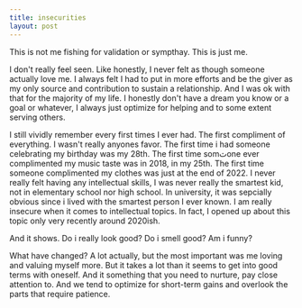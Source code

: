 ```yaml
---
title: insecurities
layout: post
---
```


This is not me fishing for validation or sympthay. This is just me. 

I don't really feel seen. Like honestly, I never felt as though someone actually love me. I always felt I had to put in more efforts and be the giver as my only source and contribution to sustain a relationship. And I was ok with that for the majority of my life. I honestly don't have a dream you know or a goal or whatever, I always just optimize for helping and to some extent serving others. 

I still vividly remember every first times I ever had. The first compliment of everything. I wasn't really anyones favor. The first time i had someone celebrating my birthday was my 28th. The first time somثone ever complimented my music taste was in 2018, in my 25th. The first time someone complimented my clothes was just at the end of 2022. I never really felt having any intellectual skills, I was never really the smartest kid, not in elementary school nor high school. In university, it was sepcially obvious since i lived with the smartest person I ever known. I am really insecure when it comes to intellectual topics. In fact, I opened up about this topic only very recently around 2020ish. 

And it shows. Do i really look good? Do i smell good? Am i funny?

What have changed? A lot actually, but the most important was me loving and valuing myself more. But it takes a lot than it seems to get into good terms with oneself. And it something that you need to nurture, pay close attention to. And we tend to optimize for short-term gains and overlook the parts that require patience.
